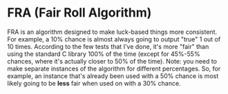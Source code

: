 # FRA (Fair Roll Algorithm)
FRA is an algorithm designed to make luck-based things more consistent. For example, a 10% chance is almost always going to output "true" 1 out of 10 times. According to the few tests that I've done, it's more "fair" than using the standard C library 100% of the time (except for 45%-55% chances, where it's actually closer to 50% of the time). Note: you need to make separate instances of the algorithm for different percentages. So, for example, an instance that's already been used with a 50% chance is most likely going to be **less** fair when used on with a 30% chance.
